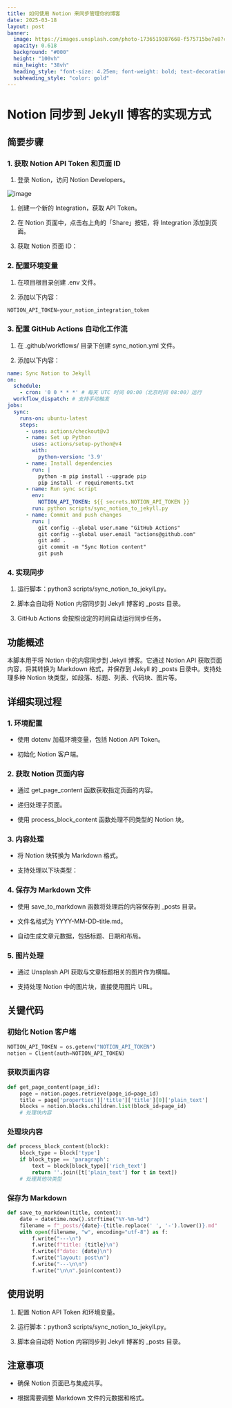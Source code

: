 ```yaml
---
title: 如何使用 Notion 来同步管理你的博客
date: 2025-03-18
layout: post
banner:
  image: https://images.unsplash.com/photo-1736519387668-f575715be7e8?crop=entropy&cs=tinysrgb&fit=max&fm=jpg&ixid=M3w2OTIwMzJ8MHwxfHJhbmRvbXx8fHx8fHx8fDE3NDIyNjY3MjR8&ixlib=rb-4.0.3&q=80&w=1080
  opacity: 0.618
  background: "#000"
  height: "100vh"
  min_height: "38vh"
  heading_style: "font-size: 4.25em; font-weight: bold; text-decoration: underline"
  subheading_style: "color: gold"
---
```


# Notion 同步到 Jekyll 博客的实现方式

## 简要步骤

### 1. 获取 Notion API Token 和页面 ID

1. 登录 Notion，访问 Notion Developers。

![image](https://prod-files-secure.s3.us-west-2.amazonaws.com/a7a0cc5a-89b9-4cda-8686-1fba0ca52f40/d19c1afe-dea5-4312-9333-786b0ba83054/image.png?X-Amz-Algorithm=AWS4-HMAC-SHA256&X-Amz-Content-Sha256=UNSIGNED-PAYLOAD&X-Amz-Credential=ASIAZI2LB466TZEXY4P4%2F20250318%2Fus-west-2%2Fs3%2Faws4_request&X-Amz-Date=20250318T025844Z&X-Amz-Expires=3600&X-Amz-Security-Token=IQoJb3JpZ2luX2VjEPr%2F%2F%2F%2F%2F%2F%2F%2F%2F%2FwEaCXVzLXdlc3QtMiJHMEUCIQDUNjOw%2B3MGEsurFRFxS%2BZZTmVecWkBY3LMjDg2yBCJeQIgaSVOCfqvD9NethINO4yVtFlwWRzt%2FTcdVzampyqrS3Uq%2FwMIUxAAGgw2Mzc0MjMxODM4MDUiDNQ4FtbVbS73LqJjmCrcA%2FG8KzVGjSmKvu6yxvuwxkiqt8KTb0EMCVQA5N6UIkrHHFK20QbgqvPNWZE19VMOcocBG5MN%2BJ8f%2F73IzZDV9GX8aobmk0xfNixuA0pC84h349jpMSAdZmrNFYLwbpbtQiXzKeiM%2FHBiNB6qX3HtiOWgIETyWt5V%2B1XW1zio%2BEludho%2BlCJqdosHgu%2FRKdSRxLVYhiWUsxYdQGcC5FOQIRGKOjd1CLXP4FpE7F%2B6%2F4X1TAYhxdKurG1goKb%2FTCR7fVGGYWtj0jlSo%2Fad7HhwFTVeohZ5xKbIByjxGuJGLtHg51Ku71ckRIQXzUwC7EQ3eCC8Und%2BDZXFjFQgC2leRGkBQFYYZvAMPsILS50N4JkPTjyGkJLIXfH5cf%2FC4kn8NNF%2BZzEqfKNjQulcWIF8EdIy7EEtkBKp%2FR1rAg0G1NCaa2M%2F39TdFvOLlO3qW%2BL5wQ2Mw0%2Bl9a0et%2Fq715VZvxIE6agNQuluJltRm%2B1iaHOuD83bS6SI9O1JjsZHLPu1uIZTHYiFNq5vI0fKmY7I6uGFG4lu69t9WH6Zeoh2u6Vm%2B%2FRBD5TXtfchbi7b2sxOGox53l5Tberg%2BGXZvhaIyiXepeM4M3%2B%2FkYv2YmzqQVpFmn5TlSfklWfWnkClMMqq474GOqUBMkbWVmcWnqJoaMrg8RbCYr7ye7zwvoWHj7jo%2BJ0irMfEQfXFp6KuXOiEdik5YnwvTbhDI4nU6uqxBH1RRsewsxLPBFpdrGpWGIWB9ob%2B7ePKy9lWtUhjJss7gSS1lo2QBFB8XRh2uojB%2Fdflw0vbPoy%2B8JVaZdWFJ5vL8HAjHvfD%2FSPQSeBpbmqjUmhs9gZRqTMzi9mXWT3R3eS03s8xJEAsjae6&X-Amz-Signature=995bcd2ba5e741353feff68558b4307bd9f5712662e722b704a5b9c2bac31840&X-Amz-SignedHeaders=host&x-id=GetObject)

1. 创建一个新的 Integration，获取 API Token。

1. 在 Notion 页面中，点击右上角的「Share」按钮，将 Integration 添加到页面。

1. 获取 Notion 页面 ID：


### 2. 配置环境变量

1. 在项目根目录创建 .env 文件。

1. 添加以下内容：

```javascript
NOTION_API_TOKEN=your_notion_integration_token
```

### 3. 配置 GitHub Actions 自动化工作流

1. 在 .github/workflows/ 目录下创建 sync_notion.yml 文件。

1. 添加以下内容：

```yaml
name: Sync Notion to Jekyll
on:
  schedule:
    - cron: '0 0 * * *' # 每天 UTC 时间 00:00（北京时间 08:00）运行
  workflow_dispatch: # 支持手动触发
jobs:
  sync:
    runs-on: ubuntu-latest
    steps:
      - uses: actions/checkout@v3
      - name: Set up Python
        uses: actions/setup-python@v4
        with:
          python-version: '3.9'
      - name: Install dependencies
        run: |
          python -m pip install --upgrade pip
          pip install -r requirements.txt
      - name: Run sync script
        env:
          NOTION_API_TOKEN: ${{ secrets.NOTION_API_TOKEN }}
        run: python scripts/sync_notion_to_jekyll.py
      - name: Commit and push changes
        run: |
          git config --global user.name "GitHub Actions"
          git config --global user.email "actions@github.com"
          git add .
          git commit -m "Sync Notion content"
          git push
```

### 4. 实现同步

1. 运行脚本：python3 scripts/sync_notion_to_jekyll.py。

1. 脚本会自动将 Notion 内容同步到 Jekyll 博客的 _posts 目录。

1. GitHub Actions 会按照设定的时间自动运行同步任务。

## 功能概述

本脚本用于将 Notion 中的内容同步到 Jekyll 博客。它通过 Notion API 获取页面内容，将其转换为 Markdown 格式，并保存到 Jekyll 的 _posts 目录中。支持处理多种 Notion 块类型，如段落、标题、列表、代码块、图片等。

## 详细实现过程

### 1. 环境配置

- 使用 dotenv 加载环境变量，包括 Notion API Token。

- 初始化 Notion 客户端。

### 2. 获取 Notion 页面内容

- 通过 get_page_content 函数获取指定页面的内容。

- 递归处理子页面。

- 使用 process_block_content 函数处理不同类型的 Notion 块。

### 3. 内容处理

- 将 Notion 块转换为 Markdown 格式。

- 支持处理以下块类型：


### 4. 保存为 Markdown 文件

- 使用 save_to_markdown 函数将处理后的内容保存到 _posts 目录。

- 文件名格式为 YYYY-MM-DD-title.md。

- 自动生成文章元数据，包括标题、日期和布局。

### 5. 图片处理

- 通过 Unsplash API 获取与文章标题相关的图片作为横幅。

- 支持处理 Notion 中的图片块，直接使用图片 URL。

## 关键代码

### 初始化 Notion 客户端

```python
NOTION_API_TOKEN = os.getenv("NOTION_API_TOKEN")
notion = Client(auth=NOTION_API_TOKEN)
```

### 获取页面内容

```python
def get_page_content(page_id):
    page = notion.pages.retrieve(page_id=page_id)
    title = page['properties']['title']['title'][0]['plain_text']
    blocks = notion.blocks.children.list(block_id=page_id)
    # 处理块内容
```

### 处理块内容

```python
def process_block_content(block):
    block_type = block['type']
    if block_type == 'paragraph':
        text = block[block_type]['rich_text']
        return ''.join([t['plain_text'] for t in text])
    # 处理其他块类型
```

### 保存为 Markdown

```python
def save_to_markdown(title, content):
    date = datetime.now().strftime("%Y-%m-%d")
    filename = f"_posts/{date}-{title.replace(' ', '-').lower()}.md"
    with open(filename, "w", encoding="utf-8") as f:
        f.write("---\n")
        f.write(f"title: {title}\n")
        f.write(f"date: {date}\n")
        f.write("layout: post\n")
        f.write("---\n\n")
        f.write("\n\n".join(content))
```

## 使用说明

1. 配置 Notion API Token 和环境变量。

1. 运行脚本：python3 scripts/sync_notion_to_jekyll.py。

1. 脚本会自动将 Notion 内容同步到 Jekyll 博客的 _posts 目录。

## 注意事项

- 确保 Notion 页面已与集成共享。

- 根据需要调整 Markdown 文件的元数据和格式。